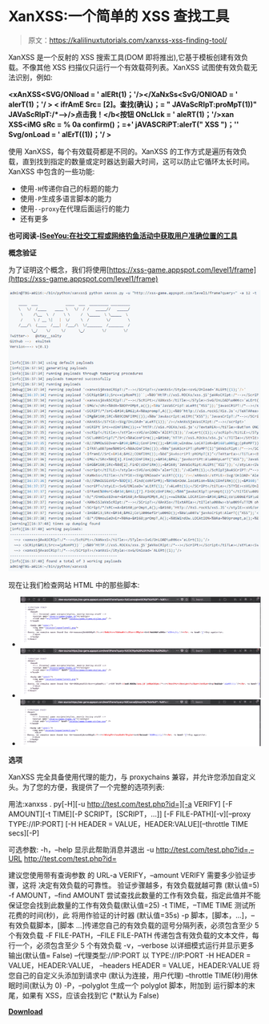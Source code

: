 # XanXSS:一个简单的 XSS 查找工具

> 原文：<https://kalilinuxtutorials.com/xanxss-xss-finding-tool/>

XanXSS 是一个反射的 XSS 搜索工具(DOM 即将推出),它基于模板创建有效负载。不像其他 XSS 扫描仪只运行一个有效载荷列表。XanXSS 试图使有效负载无法识别，例如:

**<xAnXSS</TitLE></STYLE><SVG/ONload = ' alERt(1)；'/></XaNxSs</titLe></StYlE><SvG/ONlOAD = ' alerT(1)；'/ > < ifrAmE Src= [2]。查找(确认)；= " JAVaScRIpT:proMpT(1))" JAVaScRIpT:/*–></scRIPt>/>点击我！</b</TextaRea></TiTLE><按钮 ONcLIck = ' aleRT(1)；'/>xan XSS</TEXTaRea><iMG sRc = % 0a confirm()；=+' jAVASCRiPT:alerT(" XSS ")；'' Svg/onLoad = ' alErT((1))；'/ >**

使用 XanXSS，每个有效载荷都是不同的。XanXSS 的工作方式是遍历有效负载，直到找到指定的数量或定时器达到最大时间，这可以防止它循环太长时间。XanXSS 中包含的一些功能:

*   使用`-H`传递你自己的标题的能力
*   使用`-P`生成多语言脚本的能力
*   使用`--proxy`在代理后面运行的能力
*   还有更多

**也可阅读-[ISeeYou:在社交工程或网络钓鱼活动中获取用户准确位置的工具](https://kalilinuxtutorials.com/iseeyou-exact-location/)**

**概念验证**

为了证明这个概念，我们将使用[https://xss-game.appspot.com/level1/frame](https://xss-game.appspot.com/level1/frame)

![](img//bd2b7159cd57f05d3287e9dc8bae8927.png)

现在让我们检查网站 HTML 中的那些脚本:

*   ![](img//164861b29e36c44312e845b7cf80ba34.png)
*   ![](img//87fc4f8833b03d0633d17bbce685aaa5.png)
*   ![](img//7430f4fc2777eb03f80af99346f50130.png)

**选项**

XanXSS 完全具备使用代理的能力，与 proxychains 兼容，并允许您添加自定义头。为了您的方便，我提供了一个完整的选项列表:

用法:xanxss . py[-H][-u http://test.com/test.php?id=][-a VERIFY]
[-F AMOUNT][-t TIME][-P SCRIPT，[SCRIPT，…]]
[-F FILE-PATH][-v][–proxy TYPE://IP:PORT]
[-H HEADER = VALUE，HEADER:VALUE][–throttle TIME secs][-P]

可选参数:
-h，–help 显示此帮助消息并退出
-u http://test.com/test.php?id=,–URL http://test.com/test.php?id=

建议您使用带有查询参数
的 URL-a VERIFY，–amount VERIFY
需要多少验证步骤，这将
决定有效负载的可靠性。
验证步骤越多，有效负载就越可靠
(默认值=5)
-f AMOUNT，–find AMOUNT 尝试查找此数量的工作有效负载，指定此值并不能保证您会找到此数量的工作有效负载(默认值=25)
-t TIME，–TIME TIME 测试所花费的时间(秒)，此
将用作验证的计时器
(默认值=35s)
-p 脚本，[脚本，…]，–有效负载脚本，[脚本 …]传递您自己的有效负载的逗号分隔列表，必须包含至少 5 个有效负载
-F FILE-PATH，–FILE FILE-PATH 传递包含有效负载的文本文件，每行一个，必须包含至少 5 个有效负载
-v，–verbose 以详细模式运行并显示更多输出(默认值= False)
–代理类型://IP:PORT
以 TYPE://IP:PORT
-H HEADER = VALUE，HEADER:VALUE， –headers HEADER = VALUE，HEADER:VALUE
将您自己的自定义头添加到请求中
(默认为连接，用户代理)
–throttle TIME(秒)用休眠时间(默认为 0)
-P，–polyglot 生成一个 polyglot 脚本，附加到
运行脚本的末尾，如果有 XSS，应该会找到它
(*默认为 False)

[**Download**](https://github.com/Ekultek/XanXSS)